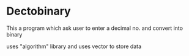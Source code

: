# Dectobinary
This a program which ask user to enter a decimal no. and convert into binary 

uses "algorithm" library and uses vector to store data
